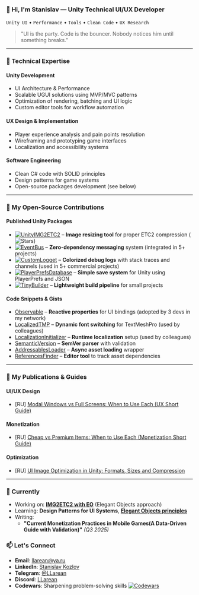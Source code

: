 ### 👋 Hi, I'm Stanislav — **Unity Technical UI/UX Developer** 
`Unity UI` • `Performance` • `Tools` • `Clean Code` • `UX Research`

> "UI is the party. Code is the bouncer. Nobody notices him until something breaks."  

---
### 🎯 **Technical Expertise**

#### **Unity Development**
  - UI Architecture & Performance  
  - Scalable UGUI solutions using MVP/MVC patterns  
  - Optimization of rendering, batching and UI logic  
  - Custom editor tools for workflow automation  

#### **UX Design & Implementation**  
  - Player experience analysis and pain points resolution  
  - Wireframing and prototyping game interfaces  
  - Localization and accessibility systems  

#### **Software Engineering**  
  - Clean C# code with SOLID principles  
  - Design patterns for game systems  
  - Open-source packages development (see below)

---
### 🚀 My Open-Source Contributions

####  **Published Unity Packages** 
- [![UnityIMG2ETC2](https://img.shields.io/badge/IMG2ETC2-000000?logo=unity)](https://github.com/LLarean/img2etc2) – **Image resizing tool** for proper ETC2 compression (![Stars](https://img.shields.io/github/stars/LLarean/img2etc2?style=flat))
- [![EventBus](https://img.shields.io/badge/EventBus-239120?logo=c-sharp)](https://github.com/LLarean/EventBus) – **Zero-dependency messaging** system (integrated in 5+ projects)
- [![CustomLogget](https://img.shields.io/badge/CustomLogger-000000?logo=unity)](https://github.com/LLarean/custom-logger) – **Colorized debug logs** with stack traces and channels (used in 5+ commercial projects)
- [![PlayerPrefsDatabase](https://img.shields.io/badge/PlayerPrefsDatabase-000000?logo=unity)](https://github.com/LLarean/unity-playerprefs-database) – **Simple save system** for Unity using PlayerPrefs and JSON
- [![TinyBuilder](https://img.shields.io/badge/TinyBuilder-000000?logo=unity)](https://github.com/LLarean/unity-tiny-builder)  – **Lightweight build pipeline** for small projects

####  **Code Snippets & Gists**
- [Observable](https://gist.github.com/LLarean/617d3f381f87d981766f14456f130df0) – **Reactive properties** for UI bindings (adopted by 3 devs in my network)
- [LocalizedTMP](https://gist.github.com/LLarean/0470e67c14834c3f48aa83d42d1ea411) – **Dynamic font switching** for TextMeshPro (used by colleagues)
- [LocalizationInitializer](https://gist.github.com/LLarean/41fec4b20fcaa7a80f93444d0cc9eecb) – **Runtime localization** setup (used by colleagues)
- [SemanticVersion](https://gist.github.com/LLarean/38b5e663c1f7b3065d5e886914717bba) – **SemVer parser** with validation
- [AddressablesLoader](https://gist.github.com/LLarean/bcb2bde1c636359a1c8c51bd4bbf4b33) – **Async asset loading** wrapper
- [ReferencesFinder](https://gist.github.com/LLarean/a90401328c7b68226f39dce617ed75a3) – **Editor tool** to track asset dependencies

---
### 📝 **My Publications & Guides**  
#### UI/UX Design  
- [RU] [Modal Windows vs Full Screens: When to Use Each (UX Short Guide)](https://www.linkedin.com/posts/stanislav-kozlov-503b23347_ux-activity-7354406881626398720-_73W?utm_source=share&utm_medium=member_desktop&rcm=ACoAAFbXbRMBX7E3LEtpne7lmQKZvnwBdzR1uy4)  

#### Monetization  
- [RU] [Cheap vs Premium Items: When to Use Each (Monetization Short Guide)](https://www.linkedin.com/posts/stanislav-kozlov-503b23347_monetization-activity-7355116409481297920-AiCl?utm_source=share&utm_medium=member_desktop&rcm=ACoAAFbXbRMBX7E3LEtpne7lmQKZvnwBdzR1uy4)

#### Optimization
- [RU] [UI Image Optimization in Unity: Formats, Sizes and Compression](https://www.linkedin.com/posts/stanislav-kozlov-503b23347_ui-optimization-unity3d-activity-7356325117045403648-O_QR?utm_source=share&utm_medium=member_desktop&rcm=ACoAAFbXbRMBX7E3LEtpne7lmQKZvnwBdzR1uy4)

---
### **📌 Currently**  
- Working on: **[IMG2ETC2 with EO](https://github.com/LLarean/img2etc2-eo)** (Elegant Objects approach)  
- Learning: **Design Patterns for UI Systems**, **[Elegant Objects principles](https://www.elegantobjects.org/)**  
- Writing: 
	- **"Current Monetization Practices in Mobile Games(A Data-Driven Guide with Validation)"** *(Q3 2025)*

### 📫 **Let's Connect**  
- **Email**: [llarean@ya.ru](mailto:llarean@ya.ru) 
- **LinkedIn**: [Stanislav Kozlov](https://www.linkedin.com/in/stanislav-kozlov-503b23347/)
- **Telegram**: [@LLarean](https://t.me/llarean) 
- **Discord**: [LLarean](https://discord.com/users/250411256639389708) 
- **Codewars**: Sharpening problem-solving skills [![Codewars](https://www.codewars.com/users/LLarean/badges/micro)](https://www.codewars.com/users/LLarean)  

